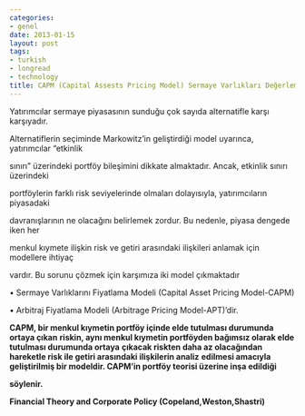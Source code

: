 ```yaml
---
categories:
- genel
date: 2013-01-15
layout: post
tags:
- turkish
- longread
- technology
title: CAPM (Capital Assests Pricing Model) Sermaye Varlıkları Değerleme Modeli Nedir?
---
```


  

Yatırımcılar sermaye piyasasının sunduğu çok sayıda alternatifle karşı karşıyadır.

Alternatiflerin seçiminde Markowitz’in geliştirdiği model uyarınca, yatırımcılar “etkinlik

sınırı” üzerindeki portföy bileşimini dikkate almaktadır. Ancak, etkinlik sınırı üzerindeki

portföylerin farklı risk seviyelerinde olmaları dolayısıyla, yatırımcıların piyasadaki

davranışlarının ne olacağını belirlemek zordur. Bu nedenle, piyasa dengede iken her

menkul kıymete ilişkin risk ve getiri arasındaki ilişkileri anlamak için modellere ihtiyaç

vardır. Bu sorunu çözmek için karşımıza iki model çıkmaktadır

• Sermaye Varlıklarını Fiyatlama Modeli (Capital Asset Pricing Model-CAPM)

• Arbitraj Fiyatlama Modeli (Arbitrage Pricing Model-APT)’dir.

  

**CAPM, bir menkul kıymetin portföy içinde elde tutulması durumunda ortaya çıkan** **riskin, aynı menkul kıymetin portföyden bağımsız olarak elde tutulması durumunda ortaya** **çıkacak riskten daha az olacağından hareketle risk ile getiri arasındaki ilişkilerin analiz** **edilmesi amacıyla geliştirilmiş bir modeldir. CAPM’in portföy teorisi üzerine inşa edildiği**

**söylenir.**

**Financial Theory and Corporate Policy (Copeland,Weston,Shastri)**
